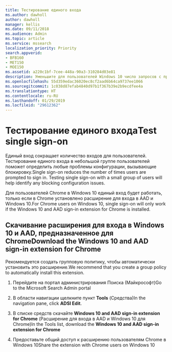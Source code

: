 ```yaml
---
title: Тестирование единого входа
ms.author: dawholl
author: dawholl
manager: kellis
ms.date: 09/11/2018
ms.audience: Admin
ms.topic: article
ms.service: mssearch
localization_priority: Priority
search.appverid:
- BFB160
- MET150
- MOE150
ms.assetid: a220c1bf-7cee-448a-90a3-310284d03e81
description: Уменьшите для пользователей Windows 10 число запросов с предложением войти в Поиск (Майкрософт) и Office 365
ms.openlocfilehash: 55d359edac36020ec8cf2aad6b64ca9737ee1066
ms.sourcegitcommit: 1c038d87efab4840d97b1f367b39e2b9ecdfee4a
ms.translationtype: HT
ms.contentlocale: ru-RU
ms.lasthandoff: 01/29/2019
ms.locfileid: "29612362"
---
```

# <a name="test-single-sign-on"></a><span data-ttu-id="ef246-103">Тестирование единого входа</span><span class="sxs-lookup"><span data-stu-id="ef246-103">Test single sign-on</span></span>

<span data-ttu-id="ef246-p101">Единый вход сокращает количество входов для пользователей. Тестирование единого входа в небольшой группе пользователей поможет определить любые проблемы конфигурации, вызывающие блокировку.</span><span class="sxs-lookup"><span data-stu-id="ef246-p101">Single sign-on reduces the number of times users are prompted to sign in. Testing single sign-on with a small group of users will help identify any blocking configuration issues.</span></span> 
  
<span data-ttu-id="ef246-106">Для пользователей Chrome в Windows 10 единый вход будет работать, только если в Chrome установлено расширение для входа в AAD и Windows 10.</span><span class="sxs-lookup"><span data-stu-id="ef246-106">For Chrome users on Windows 10, single sign-on will only work if the Windows 10 and AAD sign-in extension for Chrome is installed.</span></span> 
  
## <a name="download-the-windows-10-and-aad-sign-in-extension-for-chrome"></a><span data-ttu-id="ef246-107">Скачивание расширения для входа в Windows 10 и AAD, предназначенное для Chrome</span><span class="sxs-lookup"><span data-stu-id="ef246-107">Download the Windows 10 and AAD sign-in extension for Chrome</span></span>

<span data-ttu-id="ef246-108">Рекомендуется создать групповую политику, чтобы автоматически установить это расширение.</span><span class="sxs-lookup"><span data-stu-id="ef246-108">We recommend that you create a group policy to automatically install this extension.</span></span>
  
1. <span data-ttu-id="ef246-109">Перейдите на портал администрирования Поиска (Майкрософт)</span><span class="sxs-lookup"><span data-stu-id="ef246-109">Go to the Microsoft Search Admin portal</span></span>
    
2. <span data-ttu-id="ef246-110">В области навигации щелкните пункт **Tools** (Средства)</span><span class="sxs-lookup"><span data-stu-id="ef246-110">In the navigation pane, click **ADSI Edit**.</span></span>
    
3. <span data-ttu-id="ef246-111">В списке средств скачайте **Windows 10 and AAD sign-in extension for Chrome** (Расширение для входа в AAD и Windows 10 для Chrome)</span><span class="sxs-lookup"><span data-stu-id="ef246-111">In the Tools list, download the **Windows 10 and AAD sign-in extension for Chrome**</span></span>
    
4. <span data-ttu-id="ef246-112">Предоставьте общий доступ к расширению пользователям Chrome в Windows 10</span><span class="sxs-lookup"><span data-stu-id="ef246-112">Share the extension with Chrome users on Windows 10</span></span>

  

